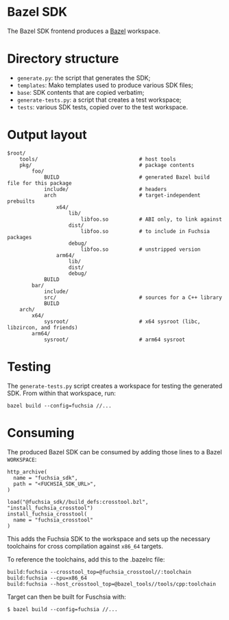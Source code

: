Bazel SDK
=========

The Bazel SDK frontend produces a [Bazel](https://bazel.build/) workspace.

# Directory structure

- `generate.py`: the script that generates the SDK;
- `templates`: Mako templates used to produce various SDK files;
- `base`: SDK contents that are copied verbatim;
- `generate-tests.py`: a script that creates a test workspace;
- `tests`: various SDK tests, copied over to the test workspace.

# Output layout

```
$root/
    tools/                                 # host tools
    pkg/                                   # package contents
        foo/
            BUILD                          # generated Bazel build file for this package
            include/                       # headers
            arch                           # target-independent prebuilts
                x64/
                    lib/
                        libfoo.so          # ABI only, to link against
                    dist/
                        libfoo.so          # to include in Fuchsia packages
                    debug/
                        libfoo.so          # unstripped version
                arm64/
                    lib/
                    dist/
                    debug/
            BUILD
        bar/
            include/
            src/                           # sources for a C++ library
            BUILD
    arch/
        x64/
            sysroot/                       # x64 sysroot (libc, libzircon, and friends)
        arm64/
            sysroot/                       # arm64 sysroot
```

# Testing

The `generate-tests.py` script creates a workspace for testing the generated
SDK. From within that workspace, run:
```
bazel build --config=fuchsia //...
```

# Consuming

The produced Bazel SDK can be consumed by adding those lines to a Bazel
`WORKSPACE`:

```
http_archive(
  name = "fuchsia_sdk",
  path = "<FUCHSIA_SDK_URL>",
)

load("@fuchsia_sdk//build_defs:crosstool.bzl", "install_fuchsia_crosstool")
install_fuchsia_crosstool(
  name = "fuchsia_crosstool"
)
```

This adds the Fuchsia SDK to the workspace and sets up the necessary toolchains
for cross compilation against `x86_64` targets.

To reference the toolchains, add this to the .bazelrc file:

```
build:fuchsia --crosstool_top=@fuchsia_crosstool//:toolchain
build:fuchsia --cpu=x86_64
build:fuchsia --host_crosstool_top=@bazel_tools//tools/cpp:toolchain
```

Target can then be built for Fuschsia with:

```
$ bazel build --config=fuchsia //...
```
